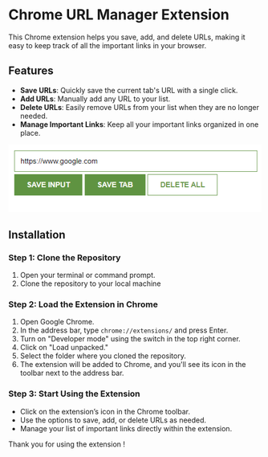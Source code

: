 # Chrome URL Manager Extension

This Chrome extension helps you save, add, and delete URLs, making it easy to keep track of all the important links in your browser.

## Features

- **Save URLs**: Quickly save the current tab's URL with a single click.
- **Add URLs**: Manually add any URL to your list.
- **Delete URLs**: Easily remove URLs from your list when they are no longer needed.
- **Manage Important Links**: Keep all your important links organized in one place.
  
![Chrome URL Manager Screenshot](images/urltracker.png)

## Installation

### Step 1: Clone the Repository
1. Open your terminal or command prompt.
2. Clone the repository to your local machine

### Step 2: Load the Extension in Chrome
1. Open Google Chrome.
2. In the address bar, type `chrome://extensions/` and press Enter.
3. Turn on "Developer mode" using the switch in the top right corner.
4. Click on "Load unpacked."
5. Select the folder where you cloned the repository.
6. The extension will be added to Chrome, and you'll see its icon in the toolbar next to the address bar.

### Step 3: Start Using the Extension
- Click on the extension’s icon in the Chrome toolbar.
- Use the options to save, add, or delete URLs as needed.
- Manage your list of important links directly within the extension.

Thank you for using the extension !

  
